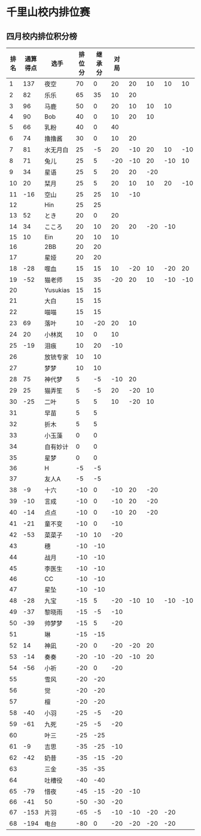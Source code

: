 # 千里山校内排位赛

## 四月校内排位积分榜

| 排名 | 通算得点   | 选手             | 排位分 | 继承分     | 对局  |    |    |    |    |    |    |    |    |    |    |
| ---- | ---------- | ---------------- | ------ | ---------- | -------- |-------- |-------- |-------- |-------- |-------- |-------- |-------- |-------- |-------- |-------- |
1|137|夜空|70|0|20|20|10|10|10||||||||||||||||||||||||||||||||
2|82|乐乐|65|35|10|20|||||||||||||||||||||||||||||||||||
3|96|马鹿|50|0|20|10|10|10|||||||||||||||||||||||||||||||||
4|90|Bob|40|0|10|20|10||||||||||||||||||||||||||||||||||
5|66|乳粉|40|0|40||||||||||||||||||||||||||||||||||||
6|74|撸撸酱|30|0|10|20|||||||||||||||||||||||||||||||||||
7|81|水无月白|25|-5|20|-10|20|10|-10|-10|10||||||||||||||||||||||||||||||
8|71|兔儿|25|5|-20|-10|20|-10|10|10|-10|10|20||||||||||||||||||||||||||||
9|34|星语|25|5|20|20|-20||||||||||||||||||||||||||||||||||
10|20|栞月|25|5|20|10|10|20|-10|-10|-20||||||||||||||||||||||||||||||
11|-16|空山|25|25|10|-10|||||||||||||||||||||||||||||||||||
12||Hin|25|25|||||||||||||||||||||||||||||||||||||
13|52|とき|20|0|20||||||||||||||||||||||||||||||||||||
14|34|こころ|20|10|20|20|-20|-10|||||||||||||||||||||||||||||||||
15|10|Ein|20|10|10||||||||||||||||||||||||||||||||||||
16||2BB|20|20|||||||||||||||||||||||||||||||||||||
17||星娅|20|20|||||||||||||||||||||||||||||||||||||
18|-28|噬血|15|15|10|-20|10|-20|20||||||||||||||||||||||||||||||||
19|-52|猫老师|15|35|-20|20|10|-10|-10|-10|||||||||||||||||||||||||||||||
20||Yusukias|15|15|||||||||||||||||||||||||||||||||||||
21||大白|15|15|||||||||||||||||||||||||||||||||||||
22||喵喵|15|15|||||||||||||||||||||||||||||||||||||
23|69|落叶|10|-20|20|10|||||||||||||||||||||||||||||||||||
24|20|小林岚|10|0|10||||||||||||||||||||||||||||||||||||
25|-19|泪痕|10|20|-10||||||||||||||||||||||||||||||||||||
26||放铳专家|10|10|||||||||||||||||||||||||||||||||||||
27||梦梦|10|10|||||||||||||||||||||||||||||||||||||
28|75|神代梦|5|-5|-10|20|||||||||||||||||||||||||||||||||||
29|25|猫弄笙|5|-5|20|-20|10||||||||||||||||||||||||||||||||||
30|-25|二叶|5|5|10|-20|10||||||||||||||||||||||||||||||||||
31||早苗|5|5|||||||||||||||||||||||||||||||||||||
32||折木|5|5|||||||||||||||||||||||||||||||||||||
33||小玉藻|0|0|||||||||||||||||||||||||||||||||||||
34||自有妙计|0|0|||||||||||||||||||||||||||||||||||||
35||星梦|0|0|||||||||||||||||||||||||||||||||||||
36||H|-5|-5|||||||||||||||||||||||||||||||||||||
37||友人A|-5|-5|||||||||||||||||||||||||||||||||||||
38|-9|十六|-10|0|-10|20|-20||||||||||||||||||||||||||||||||||
39|-10|言成|-10|0|-10|20|-20||||||||||||||||||||||||||||||||||
40|-14|点点|-10|0|-10|20|-20||||||||||||||||||||||||||||||||||
41|-21|童不变|-10|0|-10||||||||||||||||||||||||||||||||||||
42|-53|菜菜子|-10|10|-20||||||||||||||||||||||||||||||||||||
43||穗|-10|-10|||||||||||||||||||||||||||||||||||||
44||战月|-10|-10|||||||||||||||||||||||||||||||||||||
45||李医生|-10|-10|||||||||||||||||||||||||||||||||||||
46||CC|-10|-10|||||||||||||||||||||||||||||||||||||
47||星坠|-10|-10|||||||||||||||||||||||||||||||||||||
48|-28|九宝|-15|5|-20|-10|10|-10|-10|20|||||||||||||||||||||||||||||||
49|-37|黎晓雨|-15|-5|-10||||||||||||||||||||||||||||||||||||
50|-39|帅梦梦|-15|5|-20||||||||||||||||||||||||||||||||||||
51||琳|-15|-15|||||||||||||||||||||||||||||||||||||
52|14|神凪|-20|0|-20|-20|20||||||||||||||||||||||||||||||||||
53|-14|奏奏|-20|-10|-20|-10|20||||||||||||||||||||||||||||||||||
54|-56|小祈|-20|0|-20||||||||||||||||||||||||||||||||||||
55||雪风|-20|-20|||||||||||||||||||||||||||||||||||||
56||觉|-20|-20|||||||||||||||||||||||||||||||||||||
57||檀|-20|-20|||||||||||||||||||||||||||||||||||||
58|-40|小羽|-25|-5|-20||||||||||||||||||||||||||||||||||||
59|-61|九死|-25|-5|-20||||||||||||||||||||||||||||||||||||
60||叶三|-25|-25|||||||||||||||||||||||||||||||||||||
61|-9|吉思|-35|-25|-10||||||||||||||||||||||||||||||||||||
62|-42|奶昔|-35|-15|-20||||||||||||||||||||||||||||||||||||
63||三金|-35|-35|||||||||||||||||||||||||||||||||||||
64||吐槽役|-40|-40|||||||||||||||||||||||||||||||||||||
65|-79|惜夜|-45|-15|-20|-10|||||||||||||||||||||||||||||||||||
66|-41|50|-50|-30|-20||||||||||||||||||||||||||||||||||||
67|-153|片羽|-65|-5|-10|-10|-20|-20|||||||||||||||||||||||||||||||||
68|-194|电台|-80|0|-20|-20|-20|-20|||||||||||||||||||||||||||||||||
